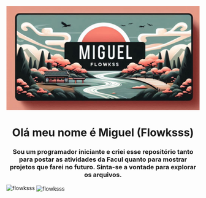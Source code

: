 <!--Banner do Flokinho-->
![Banner do perfil...](./bannernovo.png)

<h1 align="center">Olá meu nome é Miguel (Flowksss)</h1>
<h3 align="center">Sou um programador iniciante e criei esse repositório tanto para postar as atividades da Facul quanto para mostrar projetos que farei no futuro. Sinta-se a vontade para explorar os arquivos.</h3>

<p><img align="left" src="https://github-readme-stats.vercel.app/api/top-langs?username=flowksss&show_icons=true&locale=en&layout=compact" alt="flowksss" /></p>

<p>&nbsp;<img align="center" src="https://github-readme-stats.vercel.app/api?username=flowksss&show_icons=true&locale=en" alt="flowksss" /></p>
